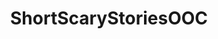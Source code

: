 ---
title: ShortScaryStoriesOOC
crosslinks:
- shortscarystories
- AMAAggregator
- DoverHawk
- DarkTales
- Filmmakers
- Thetruthishere
- nosleep
---